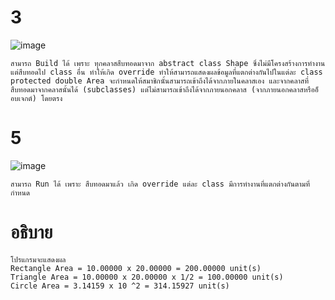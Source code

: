 # 3 #
![image](https://github.com/ThanaloekKaisai/03376836-OOP-2566-Lab-12/assets/144195683/1cca129e-0038-4ddc-836b-6e4e3b163236)
```
สามารถ Build ได้ เพราะ ทุกคลาสสืบทอดมาจาก abstract class Shape ซึ่งไม่มีโครงสร้างการทำงาน แต่สืบทอดไป class อื่น ทำให้เกิด override ทำให้สามารถแสดงผลข้อมูลที่แตกต่างกันไปในแต่ละ class
protected double Area จะกำหนดให้สมาชิกนั้นสามารถเข้าถึงได้จากภายในคลาสเอง และจากคลาสที่สืบทอดมาจากคลาสนั้นได้ (subclasses) แต่ไม่สามารถเข้าถึงได้จากภายนอกคลาส (จากภายนอกคลาสหรืออ็อบเจกต์) โดยตรง
```
# 5 #
![image](https://github.com/ThanaloekKaisai/03376836-OOP-2566-Lab-12/assets/144195683/78e7e70f-7095-4e93-bc4c-f3f8ff297845)
```
สามารถ Run ได้ เพราะ สืบทอดมาแล้ว เกิด override แต่ละ class มีการทำงานที่แตกต่างกันตามที่กำหนด
```
# อธิบาย #
```
โปรแกรมจะแสดงผล
Rectangle Area = 10.00000 x 20.00000 = 200.00000 unit(s)
Triangle Area = 10.00000 x 20.00000 x 1/2 = 100.00000 unit(s)
Circle Area = 3.14159 x 10 ^2 = 314.15927 unit(s)
